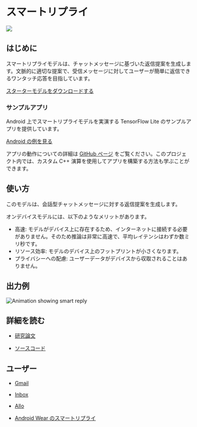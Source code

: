 # スマートリプライ

<img src="../images/smart_reply.png" class="attempt-right">

## はじめに

スマートリプライモデルは、チャットメッセージに基づいた返信提案を生成します。文脈的に適切な提案で、受信メッセージに対してユーザーが簡単に返信できるワンタッチ応答を目指しています。

<a class="button button-primary" href="https://tfhub.dev/tensorflow/lite-model/smartreply/1/default/1?lite-format=tflite">スターターモデルをダウンロードする</a>

### サンプルアプリ

Android 上でスマートリプライモデルを実演する TensorFlow Lite のサンプルアプリを提供しています。

<a class="button button-primary" href="https://github.com/tensorflow/examples/tree/master/lite/examples/smart_reply/android">Android の例を見る</a>

アプリの動作についての詳細は [GitHub ページ](https://github.com/tensorflow/examples/tree/master/lite/examples/smart_reply/android/) をご覧ください。このプロジェクト内では、カスタム C++ 演算を使用してアプリを構築する方法も学ぶことができます。

## 使い方

このモデルは、会話型チャットメッセージに対する返信提案を生成します。

オンデバイスモデルには、以下のようなメリットがあります。

<ul>
  <li>高速: モデルがデバイス上に存在するため、インターネットに接続する必要がありません。そのため推論は非常に高速で、平均レイテンシはわずか数ミリ秒です。</li>
  <li>リソース効率: モデルのデバイス上のフットプリントが小さくなります。</li>
  <li>プライバシーへの配慮: ユーザーデータがデバイスから収取されることはありません。</li>
</ul>

## 出力例

<img alt="Animation showing smart reply" src="images/smart_reply.gif" style="max-width: 300px">

## 詳細を読む

<ul>
  <li><p data-md-type="paragraph"><a href="https://arxiv.org/pdf/1708.00630.pdf">研究論文</a></p></li>
  <li><p data-md-type="paragraph"><a href="https://github.com/tensorflow/examples/tree/master/lite/examples/smart_reply/android">ソースコード</a></p></li>
</ul>

## ユーザー

<ul>
  <li><p data-md-type="paragraph"><a href="https://www.blog.google/products/gmail/save-time-with-smart-reply-in-gmail/">Gmail</a></p></li>
  <li><p data-md-type="paragraph"><a href="https://www.blog.google/products/gmail/computer-respond-to-this-email/">Inbox</a></p></li>
  <li><p data-md-type="paragraph"><a href="https://blog.google/products/allo/google-allo-smarter-messaging-app/">Allo</a></p></li>
  <li><p data-md-type="paragraph"><a href="https://research.googleblog.com/2017/02/on-device-machine-intelligence.html">Android Wear のスマートリプライ</a></p></li>
</ul>

